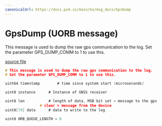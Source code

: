 ```yaml
---
canonicalUrl: https://docs.px4.io/main/ko/msg_docs/GpsDump
---
```


# GpsDump (UORB message)

This message is used to dump the raw gps communication to the log. Set the parameter GPS_DUMP_COMM to 1 to use this.

[source file](https://github.com/PX4/PX4-Autopilot/blob/release/1.14/msg/GpsDump.msg)

```c
# This message is used to dump the raw gps communication to the log.
# Set the parameter GPS_DUMP_COMM to 1 to use this.

uint64 timestamp        # time since system start (microseconds)

uint8 instance      # Instance of GNSS receiver

uint8 len           # length of data, MSB bit set = message to the gps device,
                # clear = message from the device
uint8[79] data      # data to write to the log

uint8 ORB_QUEUE_LENGTH = 8

```
